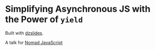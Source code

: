 # Simplifying Asynchronous JS with the Power of `yield`

Built with [dzslides](https://github.com/paulrouget/dzslides).

A talk for [Nomad JavaScript](https://nomadjavascript.com/)
